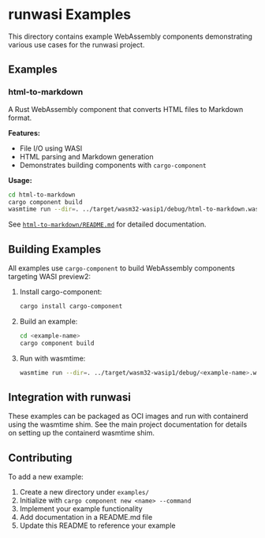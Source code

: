 # runwasi Examples

This directory contains example WebAssembly components demonstrating various use cases for the runwasi project.

## Examples

### html-to-markdown

A Rust WebAssembly component that converts HTML files to Markdown format.

**Features:**
- File I/O using WASI
- HTML parsing and Markdown generation
- Demonstrates building components with `cargo-component`

**Usage:**
```bash
cd html-to-markdown
cargo component build
wasmtime run --dir=. ../target/wasm32-wasip1/debug/html-to-markdown.wasm input.html output.md
```

See [`html-to-markdown/README.md`](html-to-markdown/README.md) for detailed documentation.

## Building Examples

All examples use `cargo-component` to build WebAssembly components targeting WASI preview2:

1. Install cargo-component:
   ```bash
   cargo install cargo-component
   ```

2. Build an example:
   ```bash
   cd <example-name>
   cargo component build
   ```

3. Run with wasmtime:
   ```bash
   wasmtime run --dir=. ../target/wasm32-wasip1/debug/<example-name>.wasm [args...]
   ```

## Integration with runwasi

These examples can be packaged as OCI images and run with containerd using the wasmtime shim. See the main project documentation for details on setting up the containerd wasmtime shim.

## Contributing

To add a new example:

1. Create a new directory under `examples/`
2. Initialize with `cargo component new <name> --command`
3. Implement your example functionality
4. Add documentation in a README.md file
5. Update this README to reference your example